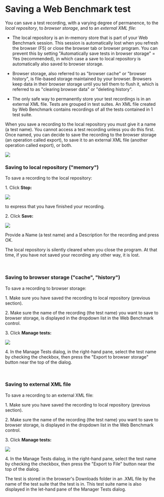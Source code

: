 # Saving a Web Benchmark test

You can save a test recording, with a varying degree of permanence, to the *local repository*, to *browser storage*, and to an *external XML file*:

- The local repository is an in-memory store that is part of your Web Benchmark session. This session is automatically lost when you refresh the browser (F5) or close the browser tab or browser program. You can prevent this by setting "Automatically save tests in browser storage" = Yes (recommended), in which case a save to local repository is automatically also saved to browser storage.
- Browser storage, also referred to as "browser cache" or "browser history", is file-based storage maintained by your browser. Browsers keep data in their browser storage until you tell them to flush it, which is referred to as "clearing browser data" or "deleting history".

- The only safe way to permanently store your test recordings is in an external XML file. Tests are grouped in test suites. An XML file created by Web Benchmark contains recordings of all the tests contained in 1 test suite.

When you save a recording to the local repository you must give it a name (a test name). You cannot access a test recording unless you do this first. Once named, you can decide to save the recording to the browser storage (an operation called export), to save it to an external XML file (another operation called export), or both.

![](/api/Web%20and%20app%20UIs/Testing%20your%20web%20application%20with%20USoft%20Web%20Benchmark/assets/b48c1c0c-2d79-4c2d-bcba-aa6559967a1e.png)

### Saving to local repository ("memory")

To save a recording to the local repository:

1. Click **Stop:**

![](/api/Web%20and%20app%20UIs/Testing%20your%20web%20application%20with%20USoft%20Web%20Benchmark/assets/cde9c843-e5d8-436e-948f-1af511a75cbd.png)

to express that you have finished your recording.

2. Click **Save:**

![](/api/Web%20and%20app%20UIs/Testing%20your%20web%20application%20with%20USoft%20Web%20Benchmark/assets/c39e4166-9992-439f-a0c7-76a3b5335465.png)

Provide a Name (a test name) and a Description for the recording and press OK.

The local repository is silently cleared when you close the program. At that time, if you have not saved your recording any other way, it is lost.

 

### Saving to browser storage ("cache", "history")

To save a recording to browser storage:

1. Make sure you have saved the recording to local repository (previous section).

2. Make sure the name of the recording (the test name) you want to save to browser storage, is displayed in the dropdown list in the Web Benchmark control.

3. Click **Manage tests:**

![](/api/Web%20and%20app%20UIs/Testing%20your%20web%20application%20with%20USoft%20Web%20Benchmark/assets/39fd96c0-d1db-4c01-8408-a7b1c29d333e.png)

4. In the Manage Tests dialog, in the right-hand pane, select the test name by checking the checkbox, then press the "Export to browser storage" button near the top of the dialog.

 

### Saving to external XML file

To save a recording to an external XML file:

1. Make sure you have saved the recording to local repository (previous section).

2. Make sure the name of the recording (the test name) you want to save to browser storage, is displayed in the dropdown list in the Web Benchmark control.

3. Click **Manage tests:**

![](/api/Web%20and%20app%20UIs/Testing%20your%20web%20application%20with%20USoft%20Web%20Benchmark/assets/aada298e-2760-472d-a60e-1816d04c2284.png)

4. In the Manage Tests dialog, in the right-hand pane, select the test name by checking the checkbox, then press the "Export to File" button near the top of the dialog.

The test is stored in the browser's Downloads folder in an .XML file by the name of the test suite that the test is in. This test suite name is also displayed in the let-hand pane of the Manager Tests dialog.